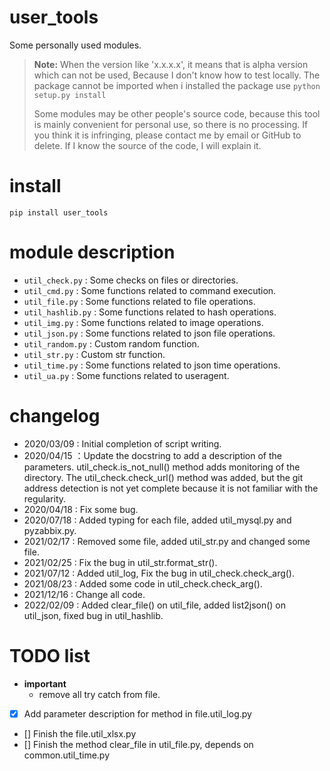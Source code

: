 # user_tools

Some personally used modules.

> **Note:** 
> When the version like 'x.x.x.x', it means that is alpha version which can not be used, Because I don't know how to test locally.
> The package cannot be imported when i installed the package use `python setup.py install`
>
> Some modules may be other people's source code, because this tool is mainly convenient for personal use, so there is no processing.
> If you think it is infringing, please contact me by email or GitHub to delete.
> If I know the source of the code, I will explain it.

# install

`pip install user_tools`

# module description

- `util_check.py` : Some checks on files or directories.
- `util_cmd.py` : Some functions related to command execution.
- `util_file.py` : Some functions related to file operations.
- `util_hashlib.py` : Some functions related to hash operations.
- `util_img.py` : Some functions related to image operations.
- `util_json.py` : Some functions related to json file operations.
- `util_random.py` : Custom random function.
- `util_str.py` : Custom str function.
- `util_time.py` : Some functions related to json time operations.
- `util_ua.py` : Some functions related to useragent.

# changelog

- 2020/03/09 : Initial completion of script writing.
- 2020/04/15 ：Update the docstring to add a description of the parameters. util_check.is_not_null() method adds monitoring of the directory. The util_check.check_url() method was added, but the git address detection is not yet complete because it is not familiar with the regularity.
- 2020/04/18 : Fix some bug.
- 2020/07/18 : Added typing for each file, added util_mysql.py and pyzabbix.py.
- 2021/02/17 : Removed some file, added util_str.py and changed some file.
- 2021/02/25 : Fix the bug in util_str.format_str().
- 2021/07/12 : Added util_log, Fix the bug in util_check.check_arg().
- 2021/08/23 : Added some code in util_check.check_arg().
- 2021/12/16 : Change all code.
- 2022/02/09 : Added clear_file() on util_file, added list2json() on util_json, fixed bug in util_hashlib.

# TODO list

- **important**
    - remove all try catch from file.

- [x] Add parameter description for method in file.util_log.py
- [] Finish the file.util_xlsx.py
- [] Finish the method clear_file in util_file.py, depends on common.util_time.py

